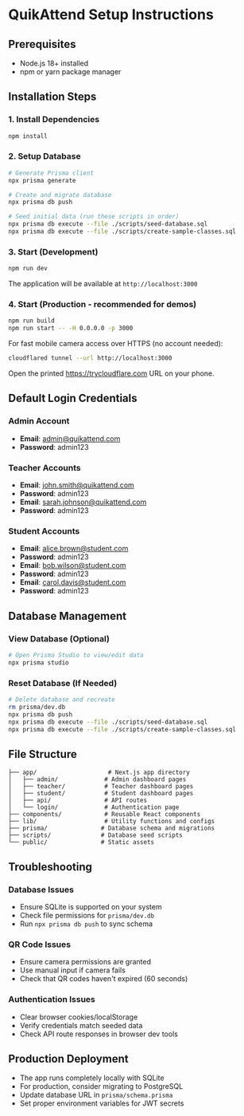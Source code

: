 # QuikAttend Setup Instructions

## Prerequisites
- Node.js 18+ installed
- npm or yarn package manager

## Installation Steps

### 1. Install Dependencies
```bash
npm install
```

### 2. Setup Database
```bash
# Generate Prisma client
npx prisma generate

# Create and migrate database
npx prisma db push

# Seed initial data (run these scripts in order)
npx prisma db execute --file ./scripts/seed-database.sql
npx prisma db execute --file ./scripts/create-sample-classes.sql
```

### 3. Start (Development)
```bash
npm run dev
```
The application will be available at `http://localhost:3000`

### 4. Start (Production - recommended for demos)
```bash
npm run build
npm run start -- -H 0.0.0.0 -p 3000
```
For fast mobile camera access over HTTPS (no account needed):
```bash
cloudflared tunnel --url http://localhost:3000
```
Open the printed https://trycloudflare.com URL on your phone.

## Default Login Credentials

### Admin Account
- **Email**: admin@quikattend.com
- **Password**: admin123

### Teacher Accounts  
- **Email**: john.smith@quikattend.com
- **Password**: admin123
- **Email**: sarah.johnson@quikattend.com
- **Password**: admin123

### Student Accounts
- **Email**: alice.brown@student.com  
- **Password**: admin123
- **Email**: bob.wilson@student.com
- **Password**: admin123
- **Email**: carol.davis@student.com
- **Password**: admin123

## Database Management

### View Database (Optional)
```bash
# Open Prisma Studio to view/edit data
npx prisma studio
```

### Reset Database (If Needed)
```bash
# Delete database and recreate
rm prisma/dev.db
npx prisma db push
npx prisma db execute --file ./scripts/seed-database.sql
npx prisma db execute --file ./scripts/create-sample-classes.sql
```

## File Structure
```
├── app/                    # Next.js app directory
│   ├── admin/             # Admin dashboard pages
│   ├── teacher/           # Teacher dashboard pages  
│   ├── student/           # Student dashboard pages
│   ├── api/               # API routes
│   └── login/             # Authentication page
├── components/            # Reusable React components
├── lib/                   # Utility functions and configs
├── prisma/               # Database schema and migrations
├── scripts/              # Database seed scripts
└── public/               # Static assets
```

## Troubleshooting

### Database Issues
- Ensure SQLite is supported on your system
- Check file permissions for `prisma/dev.db`
- Run `npx prisma db push` to sync schema

### QR Code Issues  
- Ensure camera permissions are granted
- Use manual input if camera fails
- Check that QR codes haven't expired (60 seconds)

### Authentication Issues
- Clear browser cookies/localStorage
- Verify credentials match seeded data
- Check API route responses in browser dev tools

## Production Deployment
- The app runs completely locally with SQLite
- For production, consider migrating to PostgreSQL
- Update database URL in `prisma/schema.prisma`
- Set proper environment variables for JWT secrets
